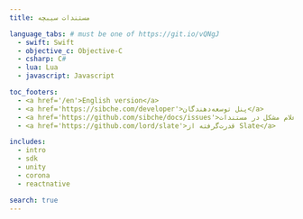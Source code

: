 ```yaml
---
title: مستندات سیبچه

language_tabs: # must be one of https://git.io/vQNgJ
  - swift: Swift
  - objective_c: Objective-C
  - csharp: C#
  - lua: Lua
  - javascript: Javascript

toc_footers:
  - <a href='/en'>English version</a>
  - <a href='https://sibche.com/developer'>پنل توسعه‌دهندگان</a>
  - <a href='https://github.com/sibche/docs/issues'>اعلام مشکل در مستندات</a>
  - <a href='https://github.com/lord/slate'>قدرت‌گرفته از Slate</a>

includes:
  - intro
  - sdk
  - unity
  - corona
  - reactnative

search: true
---
```


